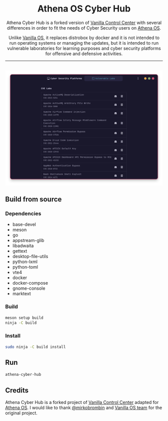 <div align="center">
    <!--<img src="data/icons/hicolor/scalable/apps/org.athenaos.CyberHub.svg" height="64">-->
    <h1>Athena OS Cyber Hub</h1>
    <p>Athena Cyber Hub is a forked version of <a href="https://github.com/Vanilla-OS/vanilla-control-center">Vanilla Control Center</a> with several differences in order to fit the needs of Cyber Security users on <a href="https://github.com/Athena-OS">Athena OS</a>.</p>
    <p>Unlike <a href="https://github.com/Vanilla-OS">Vanilla OS</a>, it replaces distrobox by docker and it is not intended to run operating systems or managing the updates, but it is intended to run vulnerable laboratories for learning purposes and cyber security platforms for offensive and defensive activities.</p>
    <hr />
</a>
    <br />
    <img src="data/screenshot.png">
</div>


## Build from source
### Dependencies
- base-devel
- meson
- go
- appstream-glib
- libadwaita
- gettext
- desktop-file-utils
- python-lxml
- python-toml
- vte4
- docker
- docker-compose
- gnome-console
- marktext

### Build
```bash
meson setup build
ninja -C build
```

### Install
```bash
sudo ninja -C build install
```

## Run
```bash
athena-cyber-hub
```

## Credits
Athena Cyber Hub is a forked project of [Vanilla Control Center](https://github.com/Vanilla-OS/vanilla-control-center) adapted for [Athena OS](https://github.com/Athena-OS). I would like to thank [@mirkobrombin](https://github.com/mirkobrombin) and [Vanilla OS team](https://github.com/orgs/Vanilla-OS/people) for the original project.
